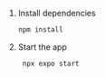 1. Install dependencies

   ```bash
   npm install
   ```

2. Start the app

   ```bash
    npx expo start
   ```
